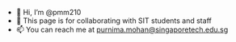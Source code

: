 - 👋 Hi, I’m @pmm210
- 👀 This page is for collaborating with SIT students and staff
- 📫 You can reach me at purnima.mohan@singaporetech.edu.sg

<!---
pmm210/pmm210 is a ✨ special ✨ repository because its `README.md` (this file) appears on your GitHub profile.
You can click the Preview link to take a look at your changes.
--->
